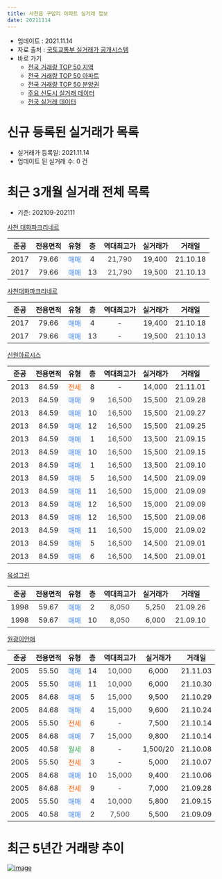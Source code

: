```yaml
---
title: 사천읍 구암리 아파트 실거래 정보
date: 20211114
---
```


* 업데이트 : 2021.11.14
* 자료 출처 : [국토교통부 실거래가 공개시스템](http://rt.molit.go.kr)
* 바로 가기
    * [전국 거래량 TOP 50 지역](https://apt-info.github.io/apt-trade-info/tr)
    * [전국 거래량 TOP 50 아파트](https://apt-info.github.io/apt-trade-info/ta)
    * [전국 거래량 TOP 50 분양권](https://apt-info.github.io/apt-trade-info/tb)
    * [주요 신도시 실거래 데이터](https://apt-info.github.io/apt-trade-info/newtown)
    * [전국 실거래 데이터](https://apt-info.github.io/apt-trade-info/all)



<script async src="https://pagead2.googlesyndication.com/pagead/js/adsbygoogle.js"></script>
<!-- 기본광고 -->
<ins class="adsbygoogle"
     style="display:block"
     data-ad-client="ca-pub-1142216861245946"
     data-ad-slot="4805727019"
     data-ad-format="auto"
     data-full-width-responsive="true"></ins>
<script>
     (adsbygoogle = window.adsbygoogle || []).push({});
</script>


# 신규 등록된 실거래가 목록

* 실거래가 등록일: 2021.11.14
* 업데이트 된 실거래 수: 0 건




<script async src="https://pagead2.googlesyndication.com/pagead/js/adsbygoogle.js"></script>
<!-- 기본광고 -->
<ins class="adsbygoogle"
     style="display:block"
     data-ad-client="ca-pub-1142216861245946"
     data-ad-slot="4805727019"
     data-ad-format="auto"
     data-full-width-responsive="true"></ins>
<script>
     (adsbygoogle = window.adsbygoogle || []).push({});
</script>


# 최근 3개월 실거래 전체 목록
* 기준: 202109-202111


[사천 대화파크리네르](https://search.naver.com/search.naver?query=%EC%82%AC%EC%B2%9C+%EB%8C%80%ED%99%94%ED%8C%8C%ED%81%AC%EB%A6%AC%EB%84%A4%EB%A5%B4)

|준공|전용면적|유형|층|역대최고가|실거래가|거래일|
|:---:|:---:|:---:|:---:|:---:|:---:|:---:|
|2017|79.66|<span style="color:#4285F3">매매</span>|4|<span style="color:#444444">21,790</span>|19,400|21.10.18|
|2017|79.66|<span style="color:#4285F3">매매</span>|13|<span style="color:#444444">21,790</span>|19,500|21.10.13|

[사천대화파크리네르](https://search.naver.com/search.naver?query=%EC%82%AC%EC%B2%9C%EB%8C%80%ED%99%94%ED%8C%8C%ED%81%AC%EB%A6%AC%EB%84%A4%EB%A5%B4)

|준공|전용면적|유형|층|역대최고가|실거래가|거래일|
|:---:|:---:|:---:|:---:|:---:|:---:|:---:|
|2017|79.66|<span style="color:#4285F3">매매</span>|4|<span style="color:#444444">-</span>|19,400|21.10.18|
|2017|79.66|<span style="color:#4285F3">매매</span>|13|<span style="color:#444444">-</span>|19,500|21.10.13|

[신원아르시스](https://search.naver.com/search.naver?query=%EC%8B%A0%EC%9B%90%EC%95%84%EB%A5%B4%EC%8B%9C%EC%8A%A4)

|준공|전용면적|유형|층|역대최고가|실거래가|거래일|
|:---:|:---:|:---:|:---:|:---:|:---:|:---:|
|2013|84.59|<span style="color:#FF5A00">전세</span>|8|<span style="color:#444444">-</span>|14,000|21.11.01|
|2013|84.59|<span style="color:#4285F3">매매</span>|9|<span style="color:#444444">16,500</span>|15,500|21.09.28|
|2013|84.59|<span style="color:#4285F3">매매</span>|10|<span style="color:#444444">16,500</span>|15,500|21.09.27|
|2013|84.59|<span style="color:#4285F3">매매</span>|12|<span style="color:#444444">16,500</span>|15,500|21.09.25|
|2013|84.59|<span style="color:#4285F3">매매</span>|1|<span style="color:#444444">16,500</span>|13,500|21.09.15|
|2013|84.59|<span style="color:#4285F3">매매</span>|10|<span style="color:#444444">16,500</span>|15,500|21.09.15|
|2013|84.59|<span style="color:#4285F3">매매</span>|1|<span style="color:#444444">16,500</span>|13,500|21.09.10|
|2013|84.59|<span style="color:#4285F3">매매</span>|5|<span style="color:#444444">16,500</span>|14,500|21.09.09|
|2013|84.59|<span style="color:#4285F3">매매</span>|11|<span style="color:#444444">16,500</span>|15,000|21.09.09|
|2013|84.59|<span style="color:#4285F3">매매</span>|12|<span style="color:#444444">16,500</span>|15,000|21.09.09|
|2013|84.59|<span style="color:#4285F3">매매</span>|12|<span style="color:#444444">16,500</span>|15,500|21.09.06|
|2013|84.59|<span style="color:#4285F3">매매</span>|11|<span style="color:#444444">16,500</span>|15,000|21.09.02|
|2013|84.59|<span style="color:#4285F3">매매</span>|5|<span style="color:#444444">16,500</span>|14,500|21.09.01|
|2013|84.59|<span style="color:#4285F3">매매</span>|6|<span style="color:#444444">16,500</span>|14,500|21.09.01|

[옥성그린](https://search.naver.com/search.naver?query=%EC%98%A5%EC%84%B1%EA%B7%B8%EB%A6%B0)

|준공|전용면적|유형|층|역대최고가|실거래가|거래일|
|:---:|:---:|:---:|:---:|:---:|:---:|:---:|
|1998|59.67|<span style="color:#4285F3">매매</span>|2|<span style="color:#444444">8,050</span>|5,250|21.09.26|
|1998|59.67|<span style="color:#4285F3">매매</span>|10|<span style="color:#444444">8,050</span>|6,000|21.09.10|

[원광이안애](https://search.naver.com/search.naver?query=%EC%9B%90%EA%B4%91%EC%9D%B4%EC%95%88%EC%95%A0)

|준공|전용면적|유형|층|역대최고가|실거래가|거래일|
|:---:|:---:|:---:|:---:|:---:|:---:|:---:|
|2005|55.50|<span style="color:#4285F3">매매</span>|14|<span style="color:#444444">10,000</span>|6,000|21.11.03|
|2005|55.50|<span style="color:#4285F3">매매</span>|11|<span style="color:#444444">10,000</span>|6,000|21.10.30|
|2005|84.68|<span style="color:#4285F3">매매</span>|5|<span style="color:#444444">15,000</span>|9,500|21.10.29|
|2005|84.68|<span style="color:#4285F3">매매</span>|4|<span style="color:#444444">15,000</span>|9,600|21.10.24|
|2005|55.50|<span style="color:#FF5A00">전세</span>|6|<span style="color:#444444">-</span>|7,500|21.10.14|
|2005|84.68|<span style="color:#4285F3">매매</span>|7|<span style="color:#444444">15,000</span>|9,800|21.10.14|
|2005|40.58|<span style="color:#34A853">월세</span>|8|<span style="color:#444444">-</span>|1,500/20|21.10.08|
|2005|55.50|<span style="color:#FF5A00">전세</span>|3|<span style="color:#444444">-</span>|5,000|21.10.07|
|2005|84.68|<span style="color:#4285F3">매매</span>|10|<span style="color:#444444">15,000</span>|9,400|21.10.06|
|2005|84.68|<span style="color:#FF5A00">전세</span>|9|<span style="color:#444444">-</span>|7,000|21.09.28|
|2005|55.50|<span style="color:#4285F3">매매</span>|4|<span style="color:#444444">10,000</span>|5,800|21.09.15|
|2005|40.58|<span style="color:#4285F3">매매</span>|2|<span style="color:#444444">7,500</span>|5,500|21.09.09|



<script async src="https://pagead2.googlesyndication.com/pagead/js/adsbygoogle.js"></script>
<!-- 기본광고 -->
<ins class="adsbygoogle"
     style="display:block"
     data-ad-client="ca-pub-1142216861245946"
     data-ad-slot="4805727019"
     data-ad-format="auto"
     data-full-width-responsive="true"></ins>
<script>
     (adsbygoogle = window.adsbygoogle || []).push({});
</script>


# 최근 5년간 거래량 추이


<div style="width:100%;">
    <canvas id="deal_progress" height="200"></canvas>
</div>

<script>
new Chart(document.getElementById("deal_progress"), {
    type: 'line',
    data: {
        labels: ['16.01','16.02','16.03','16.04','16.05','16.06','16.07','16.08','16.09','16.10','16.11','16.12','17.01','17.02','17.03','17.04','17.05','17.06','17.07','17.08','17.09','17.10','17.11','17.12','18.01','18.02','18.03','18.04','18.05','18.06','18.07','18.08','18.09','18.10','18.11','18.12','19.01','19.02','19.03','19.04','19.05','19.06','19.07','19.08','19.09','19.10','19.11','19.12','20.01','20.02','20.03','20.04','20.05','20.06','20.07','20.08','20.09','20.10','20.11','20.12','21.01','21.02','21.03','21.04','21.05','21.06','21.07','21.08','21.09','21.10','21.11'],
        datasets: [{
            label: '매매/분양권',
            data: [11,3,4,1,6,3,1,2,2,4,8,4,2,3,7,2,3,3,1,1,0,4,4,0,4,2,3,2,0,1,0,0,0,2,2,2,2,0,3,2,2,1,2,4,7,3,7,2,2,2,3,2,6,3,3,2,1,3,6,6,7,8,3,13,5,7,18,13,17,9,1],
            borderColor: "rgba(66, 133, 243, 1)",
            backgroundColor: "rgba(66, 133, 243, 0.05)",
            borderWidth: 1,
            pointRadius: 0,
            fill: false,
            lineTension: 0
        },{
            label: '전/월세',
            data: [6,10,26,20,8,14,4,8,6,3,6,4,3,7,15,4,7,5,5,4,10,7,4,9,4,9,11,29,11,16,8,6,11,5,6,1,16,8,9,3,2,1,9,4,3,2,5,7,4,8,1,3,4,5,4,8,1,6,4,3,5,2,4,1,8,2,6,5,1,3,1],
            borderColor: "rgba(255, 90, 0, 1)",
            backgroundColor: "rgba(255, 90, 0, 0.05)",
            borderWidth: 1,
            pointRadius: 0,
            fill: false,
            lineTension: 0
        },{
            label: '합계',
            data: [17,13,30,21,14,17,5,10,8,7,14,8,5,10,22,6,10,8,6,5,10,11,8,9,8,11,14,31,11,17,8,6,11,7,8,3,18,8,12,5,4,2,11,8,10,5,12,9,6,10,4,5,10,8,7,10,2,9,10,9,12,10,7,14,13,9,24,18,18,12,2],
            borderColor: "rgba(0, 0, 0, 1)",
            backgroundColor: "rgba(0, 0, 0, 0.03)",
            borderWidth: 0.1,
            pointRadius: 0,
            fill: true,
            lineTension: 0
        }
        ]
    },
    options: {
        responsive: true,
        title: {
            display: false
        },
        tooltips: {
            mode: 'index',
            intersect: false
        },
        hover: {
            mode: 'nearest',
            intersect: true
        },
        scales: {
            xAxes: [{
                display: true,
                scaleLabel: {
                    display: true,
                    labelString: '년/월'
                }
            }],
            yAxes: [{
                display: true,
                ticks: {
                    suggestedMin: 0,
                },
                scaleLabel: {
                    display: true,
                    labelString: '실거래 수'
                }
            }]
        }
    }
});

</script>


[![image](https://apt-info.github.io/images/2020-01-03-apt-trade-info/1024x500.png)](https://play.google.com/store/apps/details?id=com.aptinfo.apttradeinfo)

